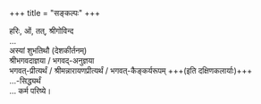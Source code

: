 +++
title = "सङ्कल्पः"
+++


हरिः, ओं,  तत्,
श्रीगोविन्द  
…  
अस्यां शुभतिथौ
(देशकीर्तनम्)  
श्रीभगवदाज्ञया / भगवद्-अनुज्ञया  
भगवत्-प्रीत्यर्थं / श्रीमन्नारायणप्रीत्यर्थं / भगवत्-कैङ्कर्यरूपम् +++(इति दक्षिणकलार्याः)+++  
…-सिद्ध्यर्थं  
… कर्म परिष्ये। 